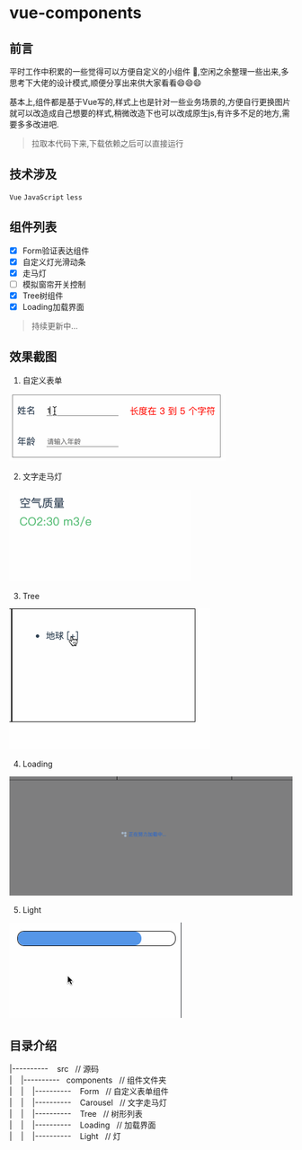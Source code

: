 # vue-components

## 前言

平时工作中积累的一些觉得可以方便自定义的小组件 🍉,空闲之余整理一些出来,多思考下大佬的设计模式,顺便分享出来供大家看看:smile::smile::smile:

基本上,组件都是基于Vue写的,样式上也是针对一些业务场景的,方便自行更换图片就可以改造成自己想要的样式,稍微改造下也可以改成原生js,有许多不足的地方,需要多多改进吧.


> 拉取本代码下来,下载依赖之后可以直接运行


## 技术涉及
`Vue` `JavaScript` `less` 

## 组件列表
- [x] Form验证表达组件
- [x] 自定义灯光滑动条
- [x] 走马灯
- [ ] 模拟窗帘开关控制
- [x] Tree树组件
- [x] Loading加载界面

> 持续更新中...

## 效果截图
1. 自定义表单<br/>

![自定义表单](./public/Form.gif)


2. 文字走马灯<br/>

![文字走马灯](./public/Carousel.gif)

3. Tree<br/>

![Tree](./public/Tree.gif)

4. Loading<br/>

![Loading](./public/loading-1.gif)

5. Light<br/>

![Light](./public/Light.gif)

## 目录介绍

|----------  &nbsp;&nbsp; src   &nbsp;&nbsp;// 源码<br/>
| &nbsp;&nbsp;&nbsp;|---------- &nbsp;&nbsp;components   &nbsp;&nbsp;// 组件文件夹<br/>
| &nbsp;&nbsp;&nbsp;| &nbsp;&nbsp;&nbsp;|---------- &nbsp;&nbsp; Form    &nbsp;&nbsp;// 自定义表单组件<br/>
| &nbsp;&nbsp;&nbsp;| &nbsp;&nbsp;&nbsp;|---------- &nbsp;&nbsp; Carousel    &nbsp;&nbsp;// 文字走马灯<br/>
| &nbsp;&nbsp;&nbsp;| &nbsp;&nbsp;&nbsp;|---------- &nbsp;&nbsp; Tree    &nbsp;&nbsp;// 树形列表<br/>
| &nbsp;&nbsp;&nbsp;| &nbsp;&nbsp;&nbsp;|---------- &nbsp;&nbsp; Loading    &nbsp;&nbsp;// 加载界面<br/>
| &nbsp;&nbsp;&nbsp;| &nbsp;&nbsp;&nbsp;|---------- &nbsp;&nbsp; Light    &nbsp;&nbsp;// 灯<br/>
